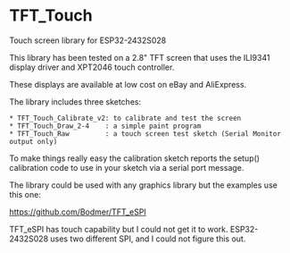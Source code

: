 # TFT_Touch
Touch screen library for ESP32-2432S028

This library has been tested on a 2.8" TFT screen that uses
the ILI9341 display driver and XPT2046 touch controller.

These displays are available at low cost on eBay and AliExpress.

The library includes three sketches:

    * TFT_Touch_Calibrate_v2: to calibrate and test the screen
    * TFT_Touch_Draw_2-4    : a simple paint program
    * TFT_Touch_Raw         : a touch screen test sketch (Serial Monitor output only)

To make things really easy the calibration sketch reports the setup()
calibration code to use in your sketch via a serial port message.

The library could be used with any graphics library but the examples
use this one:

https://github.com/Bodmer/TFT_eSPI

TFT_eSPI has touch capability but I could not get it to work. ESP32-2432S028 uses two different SPI, and I could not figure this out. 


